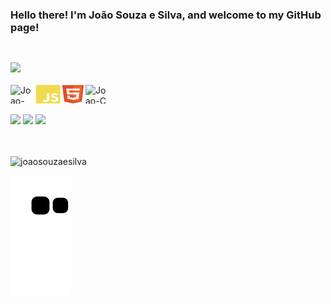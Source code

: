### Hello there! I'm João Souza e Silva, and welcome to my GitHub page!

##

<br>

<div align="left">
  <a href="https://github.com/JoaoSouzaeSilva">
  <img height="180em" src="https://github-readme-stats.vercel.app/api?username=JoaoSouzaeSilva&show_icons=true&theme=cobalt&include_all_commits=true&count_private=true"/>
</div>
  
  <div style="display: inline_block"><br>
  <img align="left" alt="Joao-Java" height="30" width="40" src="https://cdn.jsdelivr.net/gh/devicons/devicon/icons/java/java-original-wordmark.svg">
  <img align="left" alt="Joao-Js" height="30" width="40" src="https://raw.githubusercontent.com/devicons/devicon/master/icons/javascript/javascript-plain.svg">
  <img align="left" alt="Joao-HTML" height="30" width="40" src="https://raw.githubusercontent.com/devicons/devicon/master/icons/html5/html5-original.svg">
  <img align="left" alt="Joao-C" height="30" width="40" src="https://cdn.jsdelivr.net/gh/devicons/devicon/icons/c/c-original.svg"">
</div>
 
<br>                                                                                                                               
                                                                                                                                  
##
                                                                                                                                    
                                                                                                                                    
<div> 
 <a href="http://discordapp.com/users/Mambo#5711" target="_blank"><img src="https://img.shields.io/badge/Discord-7289DA?style=for-the-badge&logo=discord&logoColor=white" target="_blank"></a> 
  <a href = "mailto:joaosouzaesilva48@gmail.com"><img src="https://img.shields.io/badge/-Gmail-%23333?style=for-the-badge&logo=gmail&logoColor=white" target="_blank"></a>
  <a href="https://www.linkedin.com/in/joaosouzasilva" target="_blank"><img src="https://img.shields.io/badge/-LinkedIn-%230077B5?style=for-the-badge&logo=linkedin&logoColor=white" target="_blank"></a> 
  
  <br>
  <br>
  <br>
  
  <p align="left"> 
	<img src="https://komarev.com/ghpvc/?username=JoaoSouzaeSilva&label=Profile%20views&color=139cf3&style=plastic" alt="joaosouzaesilva" /> 
  </p>
  
   ![Snake animation](https://github.com/JoaoSouzaeSilva/JoaoSouzaeSilva/blob/output/github-contribution-grid-snake.svg)
</div>                                                                                                                               

